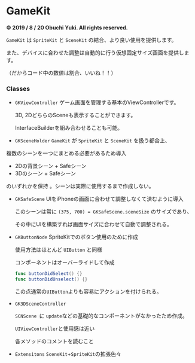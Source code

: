 #  GameKit

**© 2019 / 8 / 20 Obuchi Yuki. All rights reserved.**

`GameKit` は `SpriteKit` と `SceneKit` の結合、より良い使用を提供します。

また、デバイスに合わせた調整は自動的に行う仮想固定サイズ画面を提供します。

（だからコード中の数値は割合、いいね！！）




###  Classes

- `GKViewController`
    ゲーム画面を管理する基本のViewControllerです。
    
    3D, 2DどちらのSceneも表示することができます。

    InterfaceBuilderを組み合わせることも可能。
    
- `GKSceneHolder`
    `GameKit` が `SpriteKit` と `SceneKit` を扱う都合上、
    
複数のシーンを一つにまとめる必要があるため導入
    
- 2Dの背景シーン + Safeシーン
- 3Dのシーン + Safeシーン
    
のいずれかを保持 。シーンは実際に使用するまで作成しない。
    
- `GKSafeScene`
    UIをiPhoneの画面に合わせて調整しなくて済むように導入
    
    このシーンは常に `(375, 700) = GKSafeScene.sceneSize` のサイズであり、
    
    その中にUIを構築すれば画面サイズに合わせて自動で調整される。
    
- `GKButtonNode`
    SpriteKitでのボタン使用のために作成
    
    使用方法はほとんど `UIButton` と同様
    
    
    
    コンポーネントはオーバーライドして作成
    
    ```swift
    func buttonDidSelect() {}
    func buttonDidUnselect() {}
    ```
    この点通常の`UIButton`よりも容易にアクションを付けられる。
    
- `GK3DSceneController`

    `SCNScene `に `update`などの基礎的なコンポーネントがなかったため作成。

    `UIViewController`と使用感は近い


    各メソッドのコメントを読むこと
    
- `Extensitons`
    `SceneKit`+`SpriteKit`の拡張色々
    

    

    


